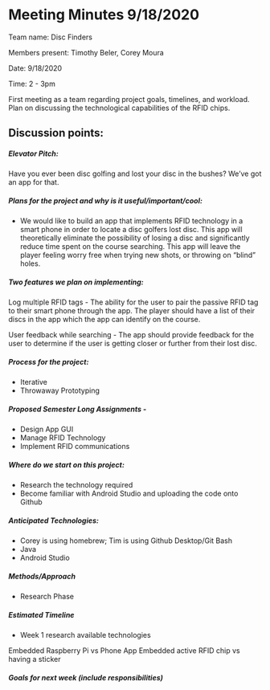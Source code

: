 # Meeting Minutes 9/18/2020

Team name: Disc Finders

Members present: Timothy Beler, Corey Moura

Date: 9/18/2020

Time: 2 - 3pm

First meeting as a team regarding project goals, timelines, and workload. Plan on discussing the technological capabilities of the RFID chips. 

## Discussion points: 

##### Elevator Pitch:
Have you ever been disc golfing and lost your disc in the bushes?  We’ve got an app for that.

##### Plans for the project and why is it useful/important/cool:
- We would like to build an app that implements RFID technology in a smart phone in order to locate a disc golfers lost disc.  This app will theoretically eliminate the possibility of losing a disc and significantly reduce time spent on the course searching.  This app will leave the player feeling worry free when trying new shots, or throwing on “blind” holes.

##### Two features we plan on implementing:
Log multiple RFID tags - The ability for the user to pair the passive RFID tag to their smart phone through the app.  The player should have a list of their discs in the app which the app can identify on the course.

User feedback while searching - The app should provide feedback for the user to determine if the user is getting closer or further from their lost disc.

##### Process for the project:
- Iterative 
- Throwaway Prototyping

##### Proposed Semester Long Assignments - 
- Design App GUI
- Manage RFID Technology
- Implement RFID communications

##### Where do we start on this project:
- Research the technology required
- Become familiar with Android Studio and uploading the code onto Github

##### Anticipated Technologies:
- Corey is using homebrew; Tim is using Github Desktop/Git Bash
- Java
- Android Studio

##### Methods/Approach
- Research Phase

##### Estimated Timeline
- Week 1 research available technologies

Embedded Raspberry Pi vs Phone App
Embedded active RFID chip vs having a sticker



##### Goals for next week (include responsibilities)

